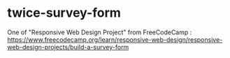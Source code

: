 # twice-survey-form
One of "Responsive Web Design Project" from FreeCodeCamp : https://www.freecodecamp.org/learn/responsive-web-design/responsive-web-design-projects/build-a-survey-form
